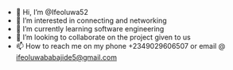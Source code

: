- 👋 Hi, I’m @Ifeoluwa52
- 👀 I’m interested in connecting and networking
- 🌱 I’m currently learning software engineering 
- 💞️ I’m looking to collaborate on the project given to us
- 📫 How to reach me on my phone +2349029606507 or email @ ifeoluwababajide5@gmail.com

<!---
Ifeoluwa52/Ifeoluwa52 is a ✨ special ✨ repository because its `README.md` (this file) appears on your GitHub profile.
You can click the Preview link to take a look at your changes.
--->
